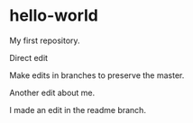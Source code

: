 # hello-world
My first repository.

Direct edit

Make edits in branches to preserve the master.

Another edit about me.

I made an edit in the readme branch.
